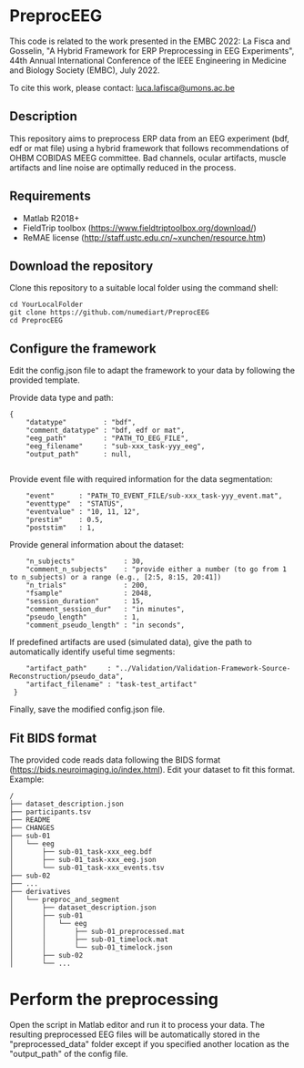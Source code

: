 # PreprocEEG
 
This code is related to the work presented in the EMBC 2022:
La Fisca and Gosselin, "A Hybrid Framework for ERP Preprocessing in EEG Experiments", 44th Annual International Conference of the IEEE Engineering in Medicine and Biology Society (EMBC), July 2022.

To cite this work, please contact: luca.lafisca@umons.ac.be

## Description
This repository aims to preprocess ERP data from an EEG experiment (bdf, edf or mat file) using a hybrid framework that follows recommendations of OHBM COBIDAS MEEG committee.
Bad channels, ocular artifacts, muscle artifacts and line noise are optimally reduced in the process.

## Requirements
- Matlab R2018+
- FieldTrip toolbox (https://www.fieldtriptoolbox.org/download/)
- ReMAE license (http://staff.ustc.edu.cn/~xunchen/resource.htm)

## Download the repository
Clone this repository to a suitable local folder using the command shell:
```
cd YourLocalFolder
git clone https://github.com/numediart/PreprocEEG
cd PreprocEEG
```

## Configure the framework
Edit the config.json file to adapt the framework to your data by following the provided template.

Provide data type and path:
```
{
    "datatype"         : "bdf",
    "comment_datatype" : "bdf, edf or mat",
    "eeg_path"         : "PATH_TO_EEG_FILE",
    "eeg_filename"     : "sub-xxx_task-yyy_eeg",
    "output_path"      : null,
     
```
Provide event file with required information for the data segmentation:
```
    "event"      : "PATH_TO_EVENT_FILE/sub-xxx_task-yyy_event.mat",
    "eventtype"  : "STATUS",
    "eventvalue" : "10, 11, 12",
    "prestim"    : 0.5,
    "poststim"   : 1,
```
Provide general information about the dataset:
```
    "n_subjects"            : 30,
    "comment_n_subjects"    : "provide either a number (to go from 1 to n_subjects) or a range (e.g., [2:5, 8:15, 20:41])
    "n_trials"              : 200,
    "fsample"               : 2048,
    "session_duration"      : 15,
    "comment_session_dur"   : "in minutes",
    "pseudo_length"         : 1,
    "comment_pseudo_length" : "in seconds",
 ```

If predefined artifacts are used (simulated data), give the path to automatically identify useful time segments:
```
    "artifact_path"     : "../Validation/Validation-Framework-Source-Reconstruction/pseudo_data",
    "artifact_filename" : "task-test_artifact"
 }
 ```
 Finally, save the modified config.json file.

## Fit BIDS format
The provided code reads data following the BIDS format (https://bids.neuroimaging.io/index.html).
Edit your dataset to fit this format. Example:
```
/
├── dataset_description.json
├── participants.tsv
├── README
├── CHANGES
├── sub-01
│   └── eeg
│       ├── sub-01_task-xxx_eeg.bdf
│       ├── sub-01_task-xxx_eeg.json
│       └── sub-01_task-xxx_events.tsv
├── sub-02
├── ...
├── derivatives
│   └── preproc_and_segment
│       ├── dataset_description.json
│       ├── sub-01
│       │   └── eeg
│       │       ├── sub-01_preprocessed.mat
│       │       ├── sub-01_timelock.mat
│       │       └── sub-01_timelock.json
│       ├── sub-02
│       └── ...
```

# Perform the preprocessing
Open the script in Matlab editor and run it to process your data.
The resulting preprocessed EEG files will be automatically stored in the "preprocessed_data" folder except if you specified another location as the "output_path" of the config file.
